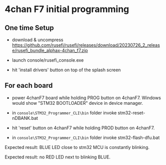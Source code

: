 # 4chan F7 initial programming

## One time Setup

* download & uncompress https://github.com/rusefi/rusefi/releases/download/20230726_2_release/rusefi_bundle_alphax-4chan_f7.zip

* launch console/rusefi_console.exe

* hit 'install drivers' button on top of the splash screen

## For each board

* power 4chanF7 board while holding PROG button on 4chanF7. Windows would show "STM32 BOOTLOADER" device in device manager.

* in ``console\STM32_Programmer_CLI\bin`` folder invoke stm32-reset-nDBANK.bat

* hit 'reset' button on 4chanF7 while holding PROD button on 4chanF7.

* in ``console\STM32_Programmer_CLI\bin`` folder invoke stm32-flash-dfu.bat

Expected result: BLUE LED close to stm32 MCU is constantly blinking.

Expected result: no RED LED next to blinking BLUE.
